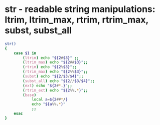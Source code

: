 str - readable string manipulations: ltrim, ltrim_max, rtrim, rtrim_max, subst, subst_all
====


``` bash
str()
{
	case $1 in
		(ltrim) echo "${2#$3}" ;;
		(ltrim_max) echo "${2##$3}";;
		(rtrim) echo "${2%$3}";;
		(rtrim_max) echo "${2%%$3}";;
		(subst) echo "${2/$3/$4}";;
		(subst_all) echo "${2//$3/$4}";;
		(ext) echo "${2#*.}";;
		(rtrim_ext) echo "${2%%.*}";;
		(base)
			local a=${2##*/}
			echo "${a%%.*}"
			;;
	esac
}
```
